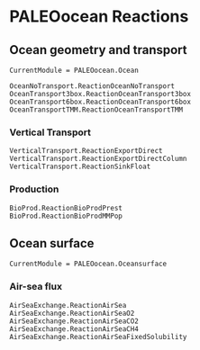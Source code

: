 # PALEOocean Reactions

## Ocean geometry and transport
```@meta
CurrentModule = PALEOocean.Ocean
```

```@docs
OceanNoTransport.ReactionOceanNoTransport
OceanTransport3box.ReactionOceanTransport3box
OceanTransport6box.ReactionOceanTransport6box
OceanTransportTMM.ReactionOceanTransportTMM
```

### Vertical Transport
```@docs
VerticalTransport.ReactionExportDirect
VerticalTransport.ReactionExportDirectColumn
VerticalTransport.ReactionSinkFloat
```

### Production
```@docs
BioProd.ReactionBioProdPrest
BioProd.ReactionBioProdMMPop
```

## Ocean surface
```@meta
CurrentModule = PALEOocean.Oceansurface
```

### Air-sea flux
```@docs
AirSeaExchange.ReactionAirSea
AirSeaExchange.ReactionAirSeaO2
AirSeaExchange.ReactionAirSeaCO2
AirSeaExchange.ReactionAirSeaCH4
AirSeaExchange.ReactionAirSeaFixedSolubility
```
